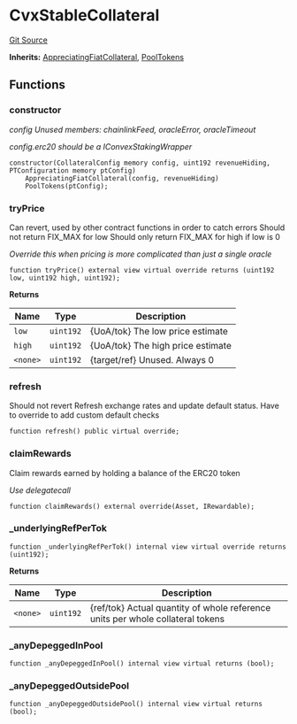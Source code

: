 # CvxStableCollateral
[Git Source](https://github.com/larrythecucumber321/protocol/blob/77d337b8595ba96d069ded321419b36a61984170/contracts/plugins/assets/convex/CvxStableCollateral.sol)

**Inherits:**
[AppreciatingFiatCollateral](/tools/docgen/src/contracts/plugins/assets/AppreciatingFiatCollateral.sol/abstract.AppreciatingFiatCollateral.md), [PoolTokens](/tools/docgen/src/contracts/plugins/assets/convex/PoolTokens.sol/contract.PoolTokens.md)


## Functions
### constructor

*config Unused members: chainlinkFeed, oracleError, oracleTimeout*

*config.erc20 should be a IConvexStakingWrapper*


```solidity
constructor(CollateralConfig memory config, uint192 revenueHiding, PTConfiguration memory ptConfig)
    AppreciatingFiatCollateral(config, revenueHiding)
    PoolTokens(ptConfig);
```

### tryPrice

Can revert, used by other contract functions in order to catch errors
Should not return FIX_MAX for low
Should only return FIX_MAX for high if low is 0

*Override this when pricing is more complicated than just a single oracle*


```solidity
function tryPrice() external view virtual override returns (uint192 low, uint192 high, uint192);
```
**Returns**

|Name|Type|Description|
|----|----|-----------|
|`low`|`uint192`|{UoA/tok} The low price estimate|
|`high`|`uint192`|{UoA/tok} The high price estimate|
|`<none>`|`uint192`|{target/ref} Unused. Always 0|


### refresh

Should not revert
Refresh exchange rates and update default status.
Have to override to add custom default checks


```solidity
function refresh() public virtual override;
```

### claimRewards

Claim rewards earned by holding a balance of the ERC20 token

*Use delegatecall*


```solidity
function claimRewards() external override(Asset, IRewardable);
```

### _underlyingRefPerTok


```solidity
function _underlyingRefPerTok() internal view virtual override returns (uint192);
```
**Returns**

|Name|Type|Description|
|----|----|-----------|
|`<none>`|`uint192`|{ref/tok} Actual quantity of whole reference units per whole collateral tokens|


### _anyDepeggedInPool


```solidity
function _anyDepeggedInPool() internal view virtual returns (bool);
```

### _anyDepeggedOutsidePool


```solidity
function _anyDepeggedOutsidePool() internal view virtual returns (bool);
```

